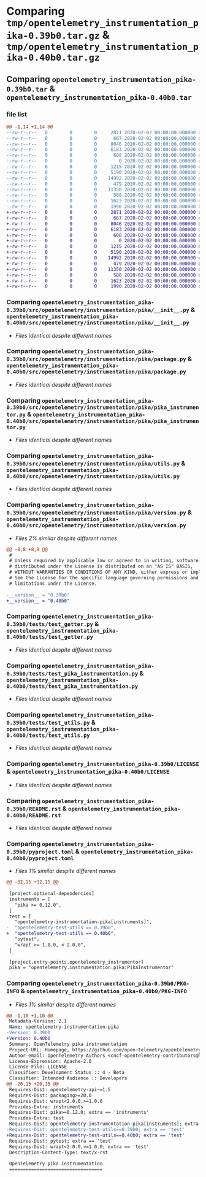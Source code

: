 # Comparing `tmp/opentelemetry_instrumentation_pika-0.39b0.tar.gz` & `tmp/opentelemetry_instrumentation_pika-0.40b0.tar.gz`

## Comparing `opentelemetry_instrumentation_pika-0.39b0.tar` & `opentelemetry_instrumentation_pika-0.40b0.tar`

### file list

```diff
@@ -1,14 +1,14 @@
--rw-r--r--   0        0        0     2871 2020-02-02 00:00:00.000000 opentelemetry_instrumentation_pika-0.39b0/src/opentelemetry/instrumentation/pika/__init__.py
--rw-r--r--   0        0        0      667 2020-02-02 00:00:00.000000 opentelemetry_instrumentation_pika-0.39b0/src/opentelemetry/instrumentation/pika/package.py
--rw-r--r--   0        0        0     8046 2020-02-02 00:00:00.000000 opentelemetry_instrumentation_pika-0.39b0/src/opentelemetry/instrumentation/pika/pika_instrumentor.py
--rw-r--r--   0        0        0     6183 2020-02-02 00:00:00.000000 opentelemetry_instrumentation_pika-0.39b0/src/opentelemetry/instrumentation/pika/utils.py
--rw-r--r--   0        0        0      608 2020-02-02 00:00:00.000000 opentelemetry_instrumentation_pika-0.39b0/src/opentelemetry/instrumentation/pika/version.py
--rw-r--r--   0        0        0        0 2020-02-02 00:00:00.000000 opentelemetry_instrumentation_pika-0.39b0/tests/__init__.py
--rw-r--r--   0        0        0     1215 2020-02-02 00:00:00.000000 opentelemetry_instrumentation_pika-0.39b0/tests/test_getter.py
--rw-r--r--   0        0        0     5190 2020-02-02 00:00:00.000000 opentelemetry_instrumentation_pika-0.39b0/tests/test_pika_instrumentation.py
--rw-r--r--   0        0        0    14992 2020-02-02 00:00:00.000000 opentelemetry_instrumentation_pika-0.39b0/tests/test_utils.py
--rw-r--r--   0        0        0      479 2020-02-02 00:00:00.000000 opentelemetry_instrumentation_pika-0.39b0/.gitignore
--rw-r--r--   0        0        0    11350 2020-02-02 00:00:00.000000 opentelemetry_instrumentation_pika-0.39b0/LICENSE
--rw-r--r--   0        0        0      588 2020-02-02 00:00:00.000000 opentelemetry_instrumentation_pika-0.39b0/README.rst
--rw-r--r--   0        0        0     1623 2020-02-02 00:00:00.000000 opentelemetry_instrumentation_pika-0.39b0/pyproject.toml
--rw-r--r--   0        0        0     1990 2020-02-02 00:00:00.000000 opentelemetry_instrumentation_pika-0.39b0/PKG-INFO
+-rw-r--r--   0        0        0     2871 2020-02-02 00:00:00.000000 opentelemetry_instrumentation_pika-0.40b0/src/opentelemetry/instrumentation/pika/__init__.py
+-rw-r--r--   0        0        0      667 2020-02-02 00:00:00.000000 opentelemetry_instrumentation_pika-0.40b0/src/opentelemetry/instrumentation/pika/package.py
+-rw-r--r--   0        0        0     8046 2020-02-02 00:00:00.000000 opentelemetry_instrumentation_pika-0.40b0/src/opentelemetry/instrumentation/pika/pika_instrumentor.py
+-rw-r--r--   0        0        0     6183 2020-02-02 00:00:00.000000 opentelemetry_instrumentation_pika-0.40b0/src/opentelemetry/instrumentation/pika/utils.py
+-rw-r--r--   0        0        0      608 2020-02-02 00:00:00.000000 opentelemetry_instrumentation_pika-0.40b0/src/opentelemetry/instrumentation/pika/version.py
+-rw-r--r--   0        0        0        0 2020-02-02 00:00:00.000000 opentelemetry_instrumentation_pika-0.40b0/tests/__init__.py
+-rw-r--r--   0        0        0     1215 2020-02-02 00:00:00.000000 opentelemetry_instrumentation_pika-0.40b0/tests/test_getter.py
+-rw-r--r--   0        0        0     5190 2020-02-02 00:00:00.000000 opentelemetry_instrumentation_pika-0.40b0/tests/test_pika_instrumentation.py
+-rw-r--r--   0        0        0    14992 2020-02-02 00:00:00.000000 opentelemetry_instrumentation_pika-0.40b0/tests/test_utils.py
+-rw-r--r--   0        0        0      479 2020-02-02 00:00:00.000000 opentelemetry_instrumentation_pika-0.40b0/.gitignore
+-rw-r--r--   0        0        0    11350 2020-02-02 00:00:00.000000 opentelemetry_instrumentation_pika-0.40b0/LICENSE
+-rw-r--r--   0        0        0      588 2020-02-02 00:00:00.000000 opentelemetry_instrumentation_pika-0.40b0/README.rst
+-rw-r--r--   0        0        0     1623 2020-02-02 00:00:00.000000 opentelemetry_instrumentation_pika-0.40b0/pyproject.toml
+-rw-r--r--   0        0        0     1990 2020-02-02 00:00:00.000000 opentelemetry_instrumentation_pika-0.40b0/PKG-INFO
```

### Comparing `opentelemetry_instrumentation_pika-0.39b0/src/opentelemetry/instrumentation/pika/__init__.py` & `opentelemetry_instrumentation_pika-0.40b0/src/opentelemetry/instrumentation/pika/__init__.py`

 * *Files identical despite different names*

### Comparing `opentelemetry_instrumentation_pika-0.39b0/src/opentelemetry/instrumentation/pika/package.py` & `opentelemetry_instrumentation_pika-0.40b0/src/opentelemetry/instrumentation/pika/package.py`

 * *Files identical despite different names*

### Comparing `opentelemetry_instrumentation_pika-0.39b0/src/opentelemetry/instrumentation/pika/pika_instrumentor.py` & `opentelemetry_instrumentation_pika-0.40b0/src/opentelemetry/instrumentation/pika/pika_instrumentor.py`

 * *Files identical despite different names*

### Comparing `opentelemetry_instrumentation_pika-0.39b0/src/opentelemetry/instrumentation/pika/utils.py` & `opentelemetry_instrumentation_pika-0.40b0/src/opentelemetry/instrumentation/pika/utils.py`

 * *Files identical despite different names*

### Comparing `opentelemetry_instrumentation_pika-0.39b0/src/opentelemetry/instrumentation/pika/version.py` & `opentelemetry_instrumentation_pika-0.40b0/src/opentelemetry/instrumentation/pika/version.py`

 * *Files 2% similar despite different names*

```diff
@@ -8,8 +8,8 @@
 #
 # Unless required by applicable law or agreed to in writing, software
 # distributed under the License is distributed on an "AS IS" BASIS,
 # WITHOUT WARRANTIES OR CONDITIONS OF ANY KIND, either express or implied.
 # See the License for the specific language governing permissions and
 # limitations under the License.
 
-__version__ = "0.39b0"
+__version__ = "0.40b0"
```

### Comparing `opentelemetry_instrumentation_pika-0.39b0/tests/test_getter.py` & `opentelemetry_instrumentation_pika-0.40b0/tests/test_getter.py`

 * *Files identical despite different names*

### Comparing `opentelemetry_instrumentation_pika-0.39b0/tests/test_pika_instrumentation.py` & `opentelemetry_instrumentation_pika-0.40b0/tests/test_pika_instrumentation.py`

 * *Files identical despite different names*

### Comparing `opentelemetry_instrumentation_pika-0.39b0/tests/test_utils.py` & `opentelemetry_instrumentation_pika-0.40b0/tests/test_utils.py`

 * *Files identical despite different names*

### Comparing `opentelemetry_instrumentation_pika-0.39b0/LICENSE` & `opentelemetry_instrumentation_pika-0.40b0/LICENSE`

 * *Files identical despite different names*

### Comparing `opentelemetry_instrumentation_pika-0.39b0/README.rst` & `opentelemetry_instrumentation_pika-0.40b0/README.rst`

 * *Files identical despite different names*

### Comparing `opentelemetry_instrumentation_pika-0.39b0/pyproject.toml` & `opentelemetry_instrumentation_pika-0.40b0/pyproject.toml`

 * *Files 1% similar despite different names*

```diff
@@ -32,15 +32,15 @@
 
 [project.optional-dependencies]
 instruments = [
   "pika >= 0.12.0",
 ]
 test = [
   "opentelemetry-instrumentation-pika[instruments]",
-  "opentelemetry-test-utils == 0.39b0",
+  "opentelemetry-test-utils == 0.40b0",
   "pytest",
   "wrapt >= 1.0.0, < 2.0.0",
 ]
 
 [project.entry-points.opentelemetry_instrumentor]
 pika = "opentelemetry.instrumentation.pika:PikaInstrumentor"
```

### Comparing `opentelemetry_instrumentation_pika-0.39b0/PKG-INFO` & `opentelemetry_instrumentation_pika-0.40b0/PKG-INFO`

 * *Files 1% similar despite different names*

```diff
@@ -1,10 +1,10 @@
 Metadata-Version: 2.1
 Name: opentelemetry-instrumentation-pika
-Version: 0.39b0
+Version: 0.40b0
 Summary: OpenTelemetry pika instrumentation
 Project-URL: Homepage, https://github.com/open-telemetry/opentelemetry-python-contrib/tree/main/instrumentation/opentelemetry-instrumentation-pika
 Author-email: OpenTelemetry Authors <cncf-opentelemetry-contributors@lists.cncf.io>
 License-Expression: Apache-2.0
 License-File: LICENSE
 Classifier: Development Status :: 4 - Beta
 Classifier: Intended Audience :: Developers
@@ -20,15 +20,15 @@
 Requires-Dist: opentelemetry-api~=1.5
 Requires-Dist: packaging>=20.0
 Requires-Dist: wrapt<2.0.0,>=1.0.0
 Provides-Extra: instruments
 Requires-Dist: pika>=0.12.0; extra == 'instruments'
 Provides-Extra: test
 Requires-Dist: opentelemetry-instrumentation-pika[instruments]; extra == 'test'
-Requires-Dist: opentelemetry-test-utils==0.39b0; extra == 'test'
+Requires-Dist: opentelemetry-test-utils==0.40b0; extra == 'test'
 Requires-Dist: pytest; extra == 'test'
 Requires-Dist: wrapt<2.0.0,>=1.0.0; extra == 'test'
 Description-Content-Type: text/x-rst
 
 OpenTelemetry pika Instrumentation
 ==================================
```

